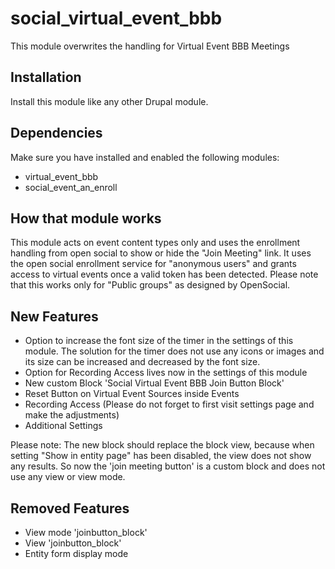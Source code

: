 # social_virtual_event_bbb
This module overwrites the handling for Virtual Event BBB Meetings
## Installation
Install this module like any other Drupal module.
## Dependencies
Make sure you have installed and enabled the following modules:
- virtual_event_bbb
- social_event_an_enroll
## How that module works
This module acts on event content types only and uses the enrollment handling from open social to show or hide the "Join Meeting" link. It uses the open social enrollment service for "anonymous users" and grants access to virtual events once a valid token has been detected. Please note that this works only for "Public groups" as designed by OpenSocial.
## New Features
- Option to increase the font size of the timer in the settings of this module. The solution for the timer does not use any icons or images and its size can be increased and decreased by the font size.
- Option for Recording Access lives now in the settings of this module
- New custom Block 'Social Virtual Event BBB Join Button Block'
- Reset Button on Virtual Event Sources inside Events
- Recording Access (Please do not forget to first visit settings page and make the adjustments)
- Additional Settings

Please note: The new block should replace the block view, because when setting "Show in entity page" has been disabled, the view does not show any results. So now the 'join meeting button' is a custom block and does not use any view or view mode.

## Removed Features
- View mode 'joinbutton_block'
- View 'joinbutton_block'
- Entity form display mode





 
